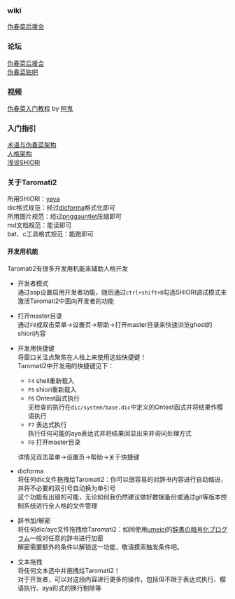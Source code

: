 ### wiki  
[伪春菜后援会]( http://cuc.moe.hm/wiki/ )

### 论坛  
[伪春菜后援会]( http://cuc.moe.hm/ )  
[伪春菜贴吧]( https://tieba.baidu.com/f?kw=%E4%BC%AA%E6%98%A5%E8%8F%9C&ie=utf-8 )

### 视频  
[伪春菜入门教程]( https://www.bilibili.com/video/av57384912 ) by [阿鬼]( https://space.bilibili.com/157388 )

### 入门指引  
[术语与伪春菜架构]( http://cuc.moe.hm/wiki/index.php?%E4%B8%80%E8%88%AC%E4%BD%BF%E7%94%A8%2F%E5%90%8D%E8%A9%9E%E8%A7%A3%E9%87%8B )  
[人格架构]( http://cuc.moe.hm/wiki/index.php?%E4%BA%BA%E5%B7%A5%E7%94%9F%E5%91%BD%2F%E4%BA%BA%E6%A0%BC%E8%A3%BD%E4%BD%9C%E6%A6%82%E8%A6%81 )  
[浅谈SHIORI]( http://cuc.moe.hm/wiki/index.php?%E4%BA%BA%E5%B7%A5%E7%94%9F%E5%91%BD%2FGHOST%2F%E5%81%BDAI%E5%B0%8E%E8%AB%96 )  

### 关于Taromati2  
所用SHIORI：[yaya]( https://github.com/ponapalt/yaya-shiori )  
dic格式规范：经过[dicforma]( https://github.com/Taromati2/Taromati2/blob/master/docs/entry_guidance.md#%E5%BC%80%E5%8F%91%E7%94%A8%E6%9C%BA%E8%83%BD )格式化即可  
所用图片规范：经过[pnggauntlet]( https://pnggauntlet.com/ )压缩即可  
md文档规范：能读即可  
bat、c工具格式规范：能跑即可  

#### 开发用机能  
Taromati2有很多开发用机能来辅助人格开发  
 - 开发者模式  
   通过ssp设置启用开发者功能，随后通过`ctrl+shift+D`勾选SHIORI调试模式来激活Taromati2中面向开发者的功能  
 - 打开master目录  
   通过`F8`或双击菜单->设置页->帮助->打开master目录来快速浏览ghost的shiori内容  
 - 开发用快捷键  
   将窗口关注点聚焦在人格上来使用这些快捷键！  
   Taromati2中开发用的快捷键见下：
   * `F4`	shell重新载入  
   * `F5`	shiori重新载入  
   * `F6`	Ontest函式执行  
     无检查的执行在`dic/system/base.dic`中定义的Ontest函式并将结果作樱语执行  
   * `F7`	表达式执行  
     执行任何可能的aya表达式并将结果回显出来并询问处理方式  
   * `F8`	打开master目录  

   详情见双击菜单->设置页->帮助->关于快捷键  
 - dicforma  
   将任何dic文件拖拽给Taromati2：你可以很容易的对辞书内容进行自动缩进，并将不必要的双引号自动换为单引号  
   这个功能有出错的可能，无论如何我仍然建议做好数据备份或通过git等版本控制系统进行全人格的文件管理  
 - 辞书加/解密  
   将任何dic/ayc文件拖拽给Taromati2：如同使用[umeici]( http://umeici.onjn.jp/ )的[辞書の暗号化プログラム]( http://umeici.onjn.jp/files/aycencode1.zip )一般对任意的辞书进行加密  
   解密需要额外的条件以解锁这一功能，敬请摸索触发条件吧。
 - 文本拖拽  
   将任何文本选中并拖拽给Taromati2！  
   对于开发者，可以对这段内容进行更多的操作，包括但不限于表达式执行、樱语执行、aya形式的换行剔除等  
